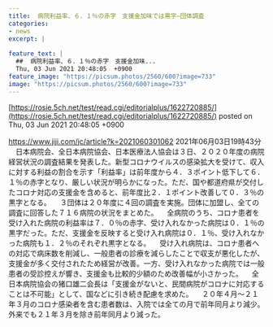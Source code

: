 ```yaml
---
title:  病院利益率、６．１％の赤字　支援金加味では黒字—団体調査  
categories:
- news
excerpt: |
  
feature_text: |
  ##  病院利益率、６．１％の赤字　支援金加味...
  Thu, 03 Jun 2021 20:48:05  +0900
feature_image: "https://picsum.photos/2560/600?image=733"
image: "https://picsum.photos/2560/600?image=733"
---
```


[https://rosie.5ch.net/test/read.cgi/editorialplus/1622720885/](https://rosie.5ch.net/test/read.cgi/editorialplus/1622720885/)
posted on Thu, 03 Jun 2021 20:48:05  +0900

<!--more-->

https://www.jiji.com/jc/article?k=2021060301062 2021年06月03日19時43分 　日本病院会、全日本病院協会、日本医療法人協会は３日、２０２０年度の病院経営状況の調査結果を発表した。新型コロナウイルスの感染拡大を受けて、収入に対する利益の割合を示す「利益率」は前年度から４．３ポイント低下して６．１％の赤字となり、厳しい状況が明らかになった。ただ、国や都道府県が交付したコロナ対応の支援金を含めると、前年度比２．１ポイント改善して０．３％の黒字となる。 　３団体は２０年度に４回の調査を実施。団体に加盟し、全ての調査に回答した７１６病院の状況をまとめた。 　全病院のうち、コロナ患者を受け入れた病院の利益率は７．０％の赤字、受け入れなかった病院は０．１％の黒字だった。ただ、支援金を反映すると受け入れ病院は０．１％、受け入れなかった病院も１．２％のそれぞれ黒字となる。 　受け入れ病院は、コロナ患者への対応で病床数を削減し、一般患者の診療を減らしたことで収支が悪化したが、支援金が多く交付されたため経営が改善。一方、受け入れなかった病院では一般患者の受診控えが響き、支援金も比較的少額のため改善幅が小さかった。 　全日本病院協会の猪口雄二会長は「支援金がないと、民間病院がコロナに対応することは不可能」として、国などに引き続き配慮を求めた。 　２０年４月〜２１年３月のコロナ感染者を含む患者数は、入院では全ての月で前年同月より減少。外来でも２１年３月を除き前年同月より減った。
